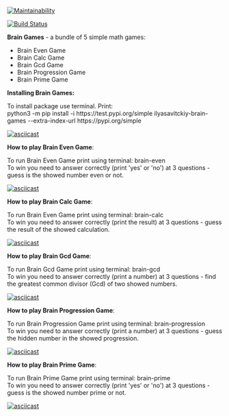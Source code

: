 [![Maintainability](https://api.codeclimate.com/v1/badges/0355cd17bd163ed48003/maintainability)](https://codeclimate.com/github/IlyaSavitckiy/python-project-lvl1/maintainability)

[![Build Status](https://travis-ci.org/IlyaSavitckiy/python-project-lvl1.svg?branch=master)](https://travis-ci.org/IlyaSavitckiy/python-project-lvl1)

<b>Brain Games</b> - a bundle of 5 simple math games:
<ul>
    <li>Brain Even Game</li>
    <li>Brain Calc Game</li>
    <li>Brain Gcd Game</li>
    <li>Brain Progression Game</li>
    <li>Brain Prime Game</li>
</ul>

<b>Installing Brain Games:</b>
<p>To install package use terminal. Print:<br>
python3 -m pip install -i https://test.pypi.org/simple ilyasavitckiy-brain-games --extra-index-url https://pypi.org/simple</p>

[![asciicast](https://asciinema.org/a/gHXMlStfveofDL5IIgHGPJegO.svg)](https://asciinema.org/a/gHXMlStfveofDL5IIgHGPJegO)

<b>How to play Brain Even Game</b>:
<p>To run Brain Even Game print using terminal: brain-even<br>
To win you need to answer correctly (print 'yes' or 'no') at 3 questions - guess is the showed number even or not.</p>

[![asciicast](https://asciinema.org/a/gujfYYzu4rz5amW4IQjf7oFpR.svg)](https://asciinema.org/a/gujfYYzu4rz5amW4IQjf7oFpR)

<b>How to play Brain Calc Game</b>:
<p>To run Brain Even Game print using terminal: brain-calc<br>
To win you need to answer correctly (print the result) at 3 questions - guess the result of the showed calculation.</p>

[![asciicast](https://asciinema.org/a/EYLheQGHr02zQ53fo12am2gkK.svg)](https://asciinema.org/a/EYLheQGHr02zQ53fo12am2gkK)

<b>How to play Brain Gcd Game</b>:
<p>To run Brain Gcd Game print using terminal: brain-gcd<br>
To win you need to answer correctly (print a number) at 3 questions - find the greatest common divisor (Gcd) of two showed numbers.</p>

[![asciicast](https://asciinema.org/a/ZuX6LAnT7JeZJSMgJZGDB5QHb.svg)](https://asciinema.org/a/ZuX6LAnT7JeZJSMgJZGDB5QHb)

<b>How to play Brain Progression Game</b>:
<p>To run Brain Progression Game print using terminal: brain-progression<br>
To win you need to answer correctly (print a number) at 3 questions - guess the hidden number in the showed progression.</p>

[![asciicast](https://asciinema.org/a/zgHwYeJAZErU1Mj8OKMNE2hS0.svg)](https://asciinema.org/a/zgHwYeJAZErU1Mj8OKMNE2hS0)

<b>How to play Brain Prime Game</b>:
<p>To run Brain Prime Game print using terminal: brain-prime<br>
To win you need to answer correctly (print 'yes' or 'no') at 3 questions - guess is the showed number prime or not.</p>

[![asciicast](https://asciinema.org/a/9PmkJQd5SKEaDfIKIGNkAOxqv.svg)](https://asciinema.org/a/9PmkJQd5SKEaDfIKIGNkAOxqv)